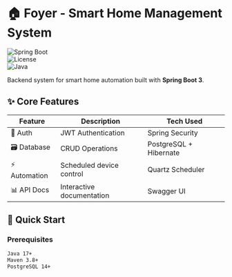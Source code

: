 # 🏠 Foyer - Smart Home Management System  

![Spring Boot](https://img.shields.io/badge/Spring_Boot-2.7.x-green)  
![License](https://img.shields.io/badge/license-MIT-blue)  
![Java](https://img.shields.io/badge/Java-17-orange)  

Backend system for smart home automation built with **Spring Boot 3**.  

## ✨ Core Features  
| Feature          | Description                          | Tech Used              |
|------------------|--------------------------------------|------------------------|
| 🔐 Auth          | JWT Authentication                   | Spring Security        |
| 🗃️ Database      | CRUD Operations                      | PostgreSQL + Hibernate |
| ⚡ Automation    | Scheduled device control             | Quartz Scheduler       |
| 📊 API Docs      | Interactive documentation            | Swagger UI             |

## 🚀 Quick Start  

### Prerequisites  
```bash
Java 17+  
Maven 3.8+  
PostgreSQL 14+  
